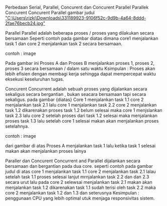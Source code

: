 Perbedaan Serial, Parallel, Concurent dan Concurent Parallel
Parallek
Concurent
Concurent Parallel
gambar judul
["C:\Users\rizki\Downloads\331189923-9106f52c-9d9b-4a64-8ddd-2fae76becb24.jpg"](https://private-user-images.githubusercontent.com/160557634/331189923-9106f52c-9d9b-4a64-8ddd-2fae76becb24.jpg?jwt=eyJhbGciOiJIUzI1NiIsInR5cCI6IkpXVCJ9.eyJpc3MiOiJnaXRodWIuY29tIiwiYXVkIjoicmF3LmdpdGh1YnVzZXJjb250ZW50LmNvbSIsImtleSI6ImtleTUiLCJleHAiOjE3MTU5MzU3OTksIm5iZiI6MTcxNTkzNTQ5OSwicGF0aCI6Ii8xNjA1NTc2MzQvMzMxMTg5OTIzLTkxMDZmNTJjLTlkOWItNGE2NC04ZGRkLTJmYWU3NmJlY2IyNC5qcGc_WC1BbXotQWxnb3JpdGhtPUFXUzQtSE1BQy1TSEEyNTYmWC1BbXotQ3JlZGVudGlhbD1BS0lBVkNPRFlMU0E1M1BRSzRaQSUyRjIwMjQwNTE3JTJGdXMtZWFzdC0xJTJGczMlMkZhd3M0X3JlcXVlc3QmWC1BbXotRGF0ZT0yMDI0MDUxN1QwODQ0NTlaJlgtQW16LUV4cGlyZXM9MzAwJlgtQW16LVNpZ25hdHVyZT01MmFjMjE0NGZjMDMxYjgwNjcyYTM0MDY4NDJhMjZhYjdkZDFmMWNlMGU5YWFkNmY3OGRmYWE1M2ZlZjBlNjM1JlgtQW16LVNpZ25lZEhlYWRlcnM9aG9zdCZhY3Rvcl9pZD0wJmtleV9pZD0wJnJlcG9faWQ9MCJ9.LRT9568BAvzs3-pTUNlBo_X67Zl3v_oM7ZGzmAvztAI)

Parallel
Parallel adalah beberapa proses / proses yang dilakukan secara bersamaan Seperti contoh pada gambar diatas dimana core1 menjalankan task 1 dan core 2 menjalankan task 2 secara bersamaan.

contoh : image


Pada gambar ini Proses A dan Proses B menjalankan proses 1, proses 2, proses 3 secara bersamaan / dalam satu waktu Ksimpulan : Proses akan lebih efisien dengan membagi kerja sehingga dapat mempercepat waktu eksekusi keseluruhan tugas.

Concurent
Concurrent adalah sebuah proses yang dijalankan secara sekaligus secara bergantian , bukan seacara bersamaan tapi secara sekaligus. pada gambar {diatas} Core 1 menjalankan task 1.1 core 2 menjalankan task 2.1 lalu core 1 menjalankan task 2.2 core 2 menjalankan task 1.2 dikarenakan proses task 1.2 belum selesai maka core 1 menjslankan task 2.3 lalu core 2 setelah proses dari task 1.2 selesai maka menjalankan proses task 1.3 lalu setelah core 1 selesai makan akan menjalankan proses setelahnya.

contoh : image

dari gambar di atas Proses A menjalankan task 1 lalu ketika task 1 selesai makan akan menjalankan proses lainya

Paraller dan Concurent
Concurrent and Parallel dijalankan secara bersamaan dan bergantian pada dua core. seperti contoh pada gambar judul di atas core 1 menjalankan task 1.1 core 2 menjalankan task 2.1 lalau setelah task 1.1 proses selesai lanjut mrnjalankan task 2.2 dan dan 2.3 secara urut lalu pada core 2 selewsai menjalankan task 2.1 makan akan menjalankan task 1.2 dikarenakan task 1.1 sudah terisi oleh task 2.2 maka core 2 menjalankan task 1.2 dan 1.3 dan seterusnya
Kesimpulan : penggunaan CPU yang lebih optimal utuk menjaga responsivitas sistem.
